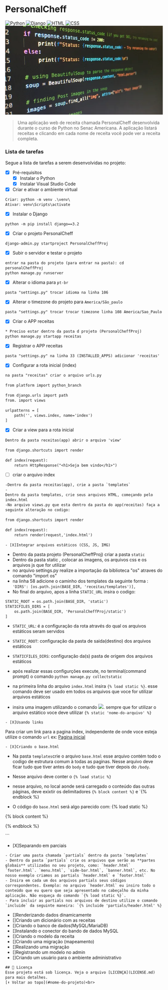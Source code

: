 # PersonalCheff
<!---Esses são exemplos. Veja https://shields.io para outras pessoas ou para personalizar este conjunto de escudos. Você pode querer incluir dependências, status do projeto e informações de licença aqui--->
![Python](https://img.shields.io/badge/Python-14354C?style=for-the-badge&logo=python&logoColor=white)
![Django](https://img.shields.io/badge/Django-092E20?style=for-the-badge&logo=django&logoColor=white)
![HTML](https://img.shields.io/badge/HTML5-E34F26?style=for-the-badge&logo=html5&logoColor=white)
![CSS](https://img.shields.io/badge/CSS3-1572B6?style=for-the-badge&logo=css3&logoColor=white)
<img src="exemplo.webp" alt="exemplo imagem">
> Uma aplicação web de receita chamada PersonalCheff desenvolvida durante o curso de Python no Senac Americana. A aplicação listará receitas e clicando em cada nome de receita você pode ver a receita completa.
### Lista de tarefas
Segue a lista de tarefas a serem desenvolvidas no projeto:
- [X] Pré-requisitos
    - [X] Instalar o Python
    - [X] Instalar Visual Studio Code
- [X] Criar e ativar o ambiente virtual
```
Criar: python -m venv .\venv\
Ativar: venv\Scripts\activate
```
- [X] Instalar o Django
```
python -m pip install django==3.2
```
- [X] Criar o projeto PersonalCheff
```
django-admin.py startproject PersonalCheffProj
```
- [X] Subir o servidor e testar o projeto
```
entrar na pasta do projeto (para entrar na pasta): cd personalCheffProj
python manage.py runserver
```
- [X] Alterar o idioma para `pt-br`
```
pasta "settings.py" trocar idioma na linha 106 
```
- [X] Alterar o timezone do projeto para `America/São_paulo`
```
pasta "settings.py" trocar trocar timezone linha 108 America/Sao_Paulo
```
- [X] Criar o APP receitas
```
* Preciso estar dentro da pasta d projeto (PersonalCheffProj)
python manage.py startapp receitas
```
- [X] Registrar o APP receitas
```
pasta "settings.py" na linha 33 (INSTALLED_APPS) adicionar 'receitas'
```
- [X] Configurar a rota inicial (index)
```
na pasta "receitas" criar o arquivo urls.py

from platform import python_branch

from django.urls import path
from. import views

urlpatterns = [
    path('', views.index, name='index')
]
```
- [x] Criar a view para a rota inicial 
```
Dentro da pasta receitas(app) abrir o arquivo 'view'

from django.shortcuts import render

def index(request):
    return HttpResponse("<h1>Seja bem vindo</h1>")
```
- [ ] criar o arquivo index
```
-Dentro da pasta receitas(app), crie a pasta `templates`
-
Dentro da pasta templates, crie seus arquivos HTML, começando pelo index.html
-No arquivo views.py que esta dentro da pasta do app(receitas) faça a seguinte alteração no codigo:

from django.shortcuts import render

def index(request):
    return render(request,'index.html')

- [X]Integrar arquivos estáticos (CSS, JS, IMG)
```
- Dentro da pasta projeto (PersonalCheffProj) criar a pasta `static`
- Dentro da pasta static , colocar as imagens, os arquivos css e os arquivos js que for utilizar
- no arquivo settings.py realize a importação da biblioteca "os" atraves do comando "import os"
- na linha 58 adicione o caminho dos templates da seguinte forma :
``` 'DIRS': [os.path.join(BASE_DIR, 'receitas/templates')], ```
- No final do arquivo, apos a linha `STATIC_URL` insira o codigo:
```
STATIC_ROOT = os.path.join(BASE_DIR, 'static')
STATICFILES_DIRS = [
    os.path.join(BASE_DIR, 'PersonalCheffProj/static')
]
```
- `STATIC_URL`: é a configuração da rota através do qual os arquivos estáticos seram servidos
- `STATIC_ROOT`: configuração da pasta de saida(destino) dos arquivos estáticos
- `STATICFILES_DIRS`: configuração da(s) pasta de origem dos arquivos estáticos
- após realizar essas configurções execute, no terminal(command prompt) o comando `python manage.py collectstatic`

- na primeira linha do arquivo `index.html` insira `{% load static %}`. esse comando deve ser usado em todos os arquivos que voce for utilizar arquivos estáticos 
- insira uma imagem utilizando o comando <img src="{% static 'logo.jpg' %}" width  ="50">. sempre que for utilizar o arquivo estático voce deve utilizar `{% static 'nome-do-arquivo' %}` 

```
- [X]Usando links
```
Para criar um link para a pagina index, independente de onde voce esteja utilize o comando `url` ex:
<a href= "{% url 'index' %}">Pagina inicial</a>
```
- [X]Criando o base.html
```
- Na pasta `templates`crie o arquivo `base.html` esse arquivo contém todo o codigo de estrutura comum à todas as paginas. Nesse arquivo deve ficar tudo que tiver antes do `body` e tudo que tiver depois do `/body`. 
- Nesse arquivo deve conter o `{% load static %}` 
- nesse arquivo, no local aonde será carregado o conteúdo das outras páginas, deve exixtir os delimitadores `{% block content %}` e `{% endblock %}

- O código do `base.html` será algo parecido com:
{% load static %}
<!DOCTYPE html>
<html lang="pt-br">

<head>
    <meta charset="UTF-8">
    <meta http-equiv="X-UA-Compatible" content="IE=edge">
    <meta name="viewport" content="width=device-width, initial-scale=1.0">
    <title>PersonalCheff</title>
    <link rel="stylesheet" href="{% static 'estilos.css' %}">
    <link rel="shortcut icon" href="{% static 'logo.jpg' %}" type="image/x-icon">
</head>

<body>
   {% block content %}
   
   {% endblock %}
</body>

</html>
```

- [X]Separando em parciais
```
- Criar uma pasta chamada `partials` dentro da pasta `templates`
- Dentro da pasta `partials` crie os arquivos que serão as **partes globais** utilizadas no seu projeto, como: `header.html` ´footer.html`. `menu.html`, `side-bar.html`, `banner.html`, etc. No nosso exemplo criamos as partials `header.html` e `footer.html`
- Insira em cada um dos arquivos partials seus códigos correspondentes. Exemplo: no arquivo `header.html` eu insiro todo o conteúdo que eu quero que seja apresentado no cabeçalho da minha aplicação. Não esqueça do comando `{% load static %}`.
- Para incluir as partials nos arquivos de destino utilize o comando `incluide` da seguinte maneira: `{% incluide 'partials/header.html' %} 
```

- []Renderizando dados dinamicamente
- []Criando um dicionário com as receitas
- []Criando o banco de dados(MySQL/MariaDB)
- []Instalando o conector do bando de dados MySQL
- []Criando o modelo da receita
- []Criando uma migração (mapeamento)
- []Realizando uma migração
- []Registrando um modelo no admin
- []Criando um usuário para o ambiente administrativo

```
## 📝 Licença
Esse projeto está sob licença. Veja o arquivo [LICENÇA](LICENSE.md) para mais detalhes.
[⬆ Voltar ao topo](#nome-do-projeto)<br>
